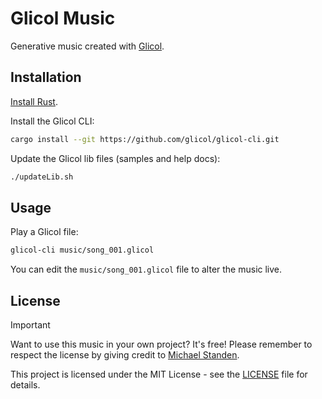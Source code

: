 # Glicol Music

Generative music created with [Glicol](https://glicol.org).

## Installation

[Install Rust](https://www.rust-lang.org/tools/install).

Install the Glicol CLI:

```bash
cargo install --git https://github.com/glicol/glicol-cli.git
```

Update the Glicol lib files (samples and help docs):

```bash
./updateLib.sh
```

## Usage

Play a Glicol file:

```bash
glicol-cli music/song_001.glicol
```

You can edit the `music/song_001.glicol` file to alter the music live.

## License

> [!IMPORTANT]
> Want to use this music in your own project?
> It's free!
> Please remember to respect the license by giving credit to [Michael Standen](https://michael.standen.link).

This project is licensed under the MIT License - see the [LICENSE](LICENSE) file for details.
